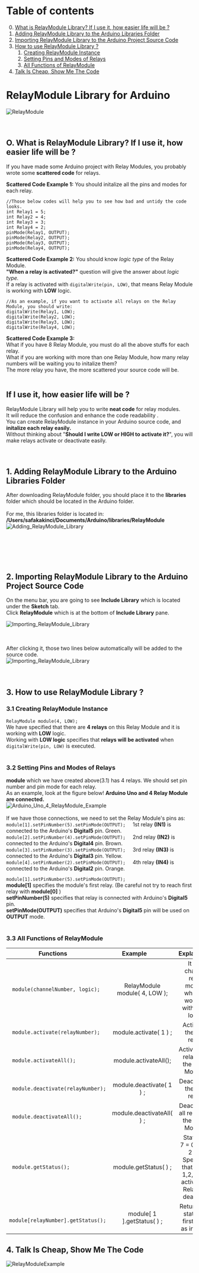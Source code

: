 # Table of contents
0. [What is RelayModule Library? If I use it, how easier life will be ?](#title0)
1. [Adding RelayModule Library to the Arduino Libraries Folder](#title1)
2. [Importing RelayModule Library to the Arduino Project Source Code](#title2)
3. [How to use RelayModule Library ?](#title3)
      1. [Creating RelayModule Instance](#title3sub1)
      2. [Setting Pins and Modes of Relays](#title3sub2)
      3. [All Functions of RelayModule](#title3sub3)
4. [Talk Is Cheap, Show Me The Code](#title4)

# RelayModule Library for Arduino
![RelayModule](Photos/RelayModule.gif)<br><br><br>

<a name="title0"></a>
## O. What is RelayModule Library? If I use it, how easier life will be ? 
If you have made some Arduino project with Relay Modules, you probably wrote some **scattered code** for relays.<br>

**Scattered Code Example 1:** You should initalize all the pins and modes for each relay.<br>

    //Those below codes will help you to see how bad and untidy the code looks.
    int Relay1 = 5;
    int Relay2 = 4;
    int Relay3 = 3;
    int Relay4 = 2;
    pinMode(Relay1, OUTPUT);
    pinMode(Relay2, OUTPUT);
    pinMode(Relay3, OUTPUT);
    pinMode(Relay4, OUTPUT);
**Scattered Code Example 2:** You should know *logic type* of the Relay Module.<br>
**"When a relay is activated?"** question will give the answer about *logic type.*<br>
If a relay is activated with `digitalWrite(pin, LOW)`, that means Relay Module is working with **LOW** logic.<br>

    //As an example, if you want to activate all relays on the Relay Module, you should write:
    digitalWrite(Relay1, LOW);
    digitalWrite(Relay2, LOW);
    digitalWrite(Relay3, LOW);
    digitalWrite(Relay4, LOW);
**Scattered Code Example 3:** <br>
What if you have 8 Relay Module, you must do all the above stuffs for each relay.<br>
What if you are working with more than one Relay Module, how many relay numbers will be waiting you to initalize them?<br>
The more relay you have, the more scattered your source code will be.<br><br>

## If I use it, how easier life will be ?
RelayModule Library will help you to write **neat code** for relay modules.<br>
It will reduce the confusion and enhance the code readability .<br>
You can create RelayModule instance in your Arduino source code, and **initalize each relay easily.**<br>
Without thinking about "**Should I write LOW or HIGH to activate it?**", you will make relays activate or deactivate easily.<br>
<br>
<br>
<a name="title1"></a>
## 1. Adding RelayModule Library to the Arduino Libraries Folder
After downloading RelayModule folder, you should place it to the **libraries** folder which should be located in the Arduino folder.
<br>
<br>
For me, this libraries folder is located in: <br>
**/Users/safakakinci/Documents/Arduino/libraries/RelayModule** <br>
![Adding_RelayModule_Library](Photos/Adding_RelayModule_Library_To_The_Arduino_Libraries_Folder.png)<br><br><br>
<br><br><br>
<a name="title2"></a>
## 2. Importing RelayModule Library to the Arduino Project Source Code
On the menu bar, you are going to see **Include Library** which is located under the **Sketch** tab.<br>
Click **RelayModule** which is at the bottom of **Include Library** pane.<br>

![Importing_RelayModule_Library](Photos/Importing_RelayModule_Library_To_The_Arduino_Source_Code.png)<br><br><br>


After clicking it, those two lines below automatically will be added to the source code.<br>
![Importing_RelayModule_Library](Photos/Importing_RelayModule_Library_To_The_Arduino_Source_Code_2.png)<br><br><br>

<a name="title3"></a>
## 3. How to use RelayModule Library ?
<a name="title3sub1"></a>
### 3.1 Creating RelayModule Instance
`RelayModule module(4, LOW);`<br>
We have specified that there are **4 relays** on this Relay Module and it is working with **LOW** logic.<br>
Working with **LOW logic** specifies that **relays will be activated** when `digitalWrite(pin, LOW)` is executed.<br>
<br>
<a name="title3sub2"></a>
### 3.2 Setting Pins and Modes of Relays
**module** which we have created above(3.1) has 4 relays. We should set pin number and pin mode for each relay.<br>
As an example, look at the figure below! **Arduino Uno and 4 Relay Module are connected.**<br>
![Arduino_Uno_4_RelayModule_Example](Photos/Arduino_Uno_and_4Relay_Module.png)<br>
<br>
If we have those connections, we need to set the Relay Module's pins as:<br>
`module[1].setPinNumber(5).setPinMode(OUTPUT);` &nbsp;&nbsp;&nbsp;&nbsp;1st relay **(IN1)** is connected to the Arduino's **Digital5** pin. Green.<br>
`module[2].setPinNumber(4).setPinMode(OUTPUT);` &nbsp;&nbsp;&nbsp;&nbsp;2nd relay **(IN2)** is connected to the Arduino's **Digital4** pin. Brown.<br>
`module[3].setPinNumber(3).setPinMode(OUTPUT);` &nbsp;&nbsp;&nbsp;&nbsp;3rd relay **(IN3)** is connected to the Arduino's **Digital3** pin. Yellow.<br>
`module[4].setPinNumber(2).setPinMode(OUTPUT);` &nbsp;&nbsp;&nbsp;&nbsp;4th relay **(IN4)** is connected to the Arduino's **Digital2** pin. Orange.<br>

`module[1].setPinNumber(5).setPinMode(OUTPUT);` <br>
**module[1]** specifies the module's first relay. (Be careful not try to reach first relay with **module[0]** )<br>
**setPinNumber(5)** specifies that relay is connected with Arduino's **Digital5** pin.<br>
**setPinMode(OUTPUT)** specifies that Arduino's **Digital5** pin will be used on **OUTPUT** mode.<br>
<br>
<a name="title3sub3"></a>
### 3.3 All Functions of RelayModule

| Functions  &nbsp; &nbsp; &nbsp;  | Example  &nbsp; &nbsp; &nbsp; &nbsp; &nbsp;| Explanation  |
|--------------------------------------- | :---------------------: | :-----------:    |
| ` module(channelNumber, logic);`          |    RelayModule module( 4, LOW );         |     It is 4 channel relay module which is working with LOW logic. |  
| ` module.activate(relayNumber);`          |    module.activate( 1 ) ;                        |     Activates the first relay.  | 
| ` module.activateAll();`                               |    module.activateAll();                         |     Activates all relays on the Relay Module.  |
| ` module.deactivate(relayNumber);`      |    module.deactivate( 1 ) ;                    |     Deactivates the first relay.  |
| ` module.deactivateAll();`                           |    module.deactivateAll( ) ;                   |     Deactivates all relays on the Relay Module. |
|` module.getStatus();`                                    |    module.getStatus( ) ;                        |     Status: 7 <br> 7 = 0 + 4 + 2 + 1 <br> Specifies that Relay 1,2, 3 are active and Relay4 is deactive.  |
|` module[relayNumber].getStatus();`     |    module[ 1 ].getStatus( ) ;                  |     Returns the status of first relay as integer.  |


<a name="title4"></a>
## 4. Talk Is Cheap, Show Me The Code
![RelayModuleExample](Photos/Talk_Is_Cheap_Show_Me_The_Code.png)
<br><br><br>

